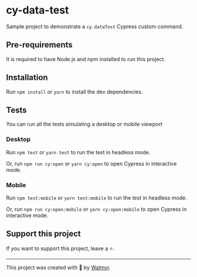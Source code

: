 # cy-data-test

Sample project to demonstrate a `cy.dataTest` Cypress custom command.

## Pre-requirements

It is required to have Node.js and npm installed to run this project.

## Installation

Run `npm install` or `yarn` to install the dev dependencies.

## Tests

You can run all the tests simulating a desktop or mobile viewport

### Desktop
Run `npm test` or `yarn test` to run the test in headless mode.

Or, run `npm run cy:open` or `yarn cy:open` to open Cypress in interactive mode.

### Mobile
Run `npm test:mobile` or `yarn test:mobile` to run the test in headless mode.

Or, run `npm run cy:open:mobile` or `yarn cy:open:mobile` to open Cypress in interactive mode.

## Support this project

If you want to support this project, leave a ⭐.

___

This project was created with 💚 by [Walmyr](https://walmyr.dev).